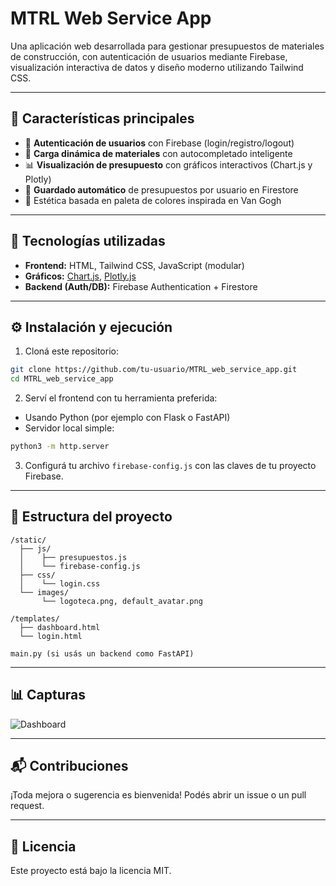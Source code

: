 
# MTRL Web Service App

Una aplicación web desarrollada para gestionar presupuestos de materiales de construcción, con autenticación de usuarios mediante Firebase, visualización interactiva de datos y diseño moderno utilizando Tailwind CSS.

---

## 🚀 Características principales

- 🔐 **Autenticación de usuarios** con Firebase (login/registro/logout)
- 🧱 **Carga dinámica de materiales** con autocompletado inteligente
- 📊 **Visualización de presupuesto** con gráficos interactivos (Chart.js y Plotly)
- 💾 **Guardado automático** de presupuestos por usuario en Firestore
- 🎨 Estética basada en paleta de colores inspirada en Van Gogh

---

## 🧪 Tecnologías utilizadas

- **Frontend:** HTML, Tailwind CSS, JavaScript (modular)
- **Gráficos:** [Chart.js](https://www.chartjs.org/), [Plotly.js](https://plotly.com/javascript/)
- **Backend (Auth/DB):** Firebase Authentication + Firestore

---

## ⚙️ Instalación y ejecución

1. Cloná este repositorio:

```bash
git clone https://github.com/tu-usuario/MTRL_web_service_app.git
cd MTRL_web_service_app
```

2. Serví el frontend con tu herramienta preferida:

- Usando Python (por ejemplo con Flask o FastAPI)
- Servidor local simple:

```bash
python3 -m http.server
```

3. Configurá tu archivo `firebase-config.js` con las claves de tu proyecto Firebase.

---

## 📁 Estructura del proyecto

```
/static/
  ├── js/
  │    ├── presupuestos.js
  │    └── firebase-config.js
  ├── css/
  │    └── login.css
  └── images/
       └── logoteca.png, default_avatar.png

/templates/
  ├── dashboard.html
  └── login.html

main.py (si usás un backend como FastAPI)
```

---

## 📊 Capturas

![Dashboard](./screenshots/dashboard.png)

---

## 📬 Contribuciones

¡Toda mejora o sugerencia es bienvenida! Podés abrir un issue o un pull request.

---

## 📄 Licencia

Este proyecto está bajo la licencia MIT.
